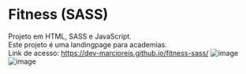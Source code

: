 # Fitness (SASS)
Projeto em HTML, SASS e JavaScript.<br>
Este projeto é uma landingpage para academias.<br>
Link de acesso: https://dev-marcioreis.github.io/fitness-sass/
![image](https://user-images.githubusercontent.com/122680054/214327140-7060108c-60ae-4703-aabc-3741727dfe7a.png)
![image](https://user-images.githubusercontent.com/122680054/214328017-f4db1670-161f-4c8f-aabc-4e06d90679e2.png)


